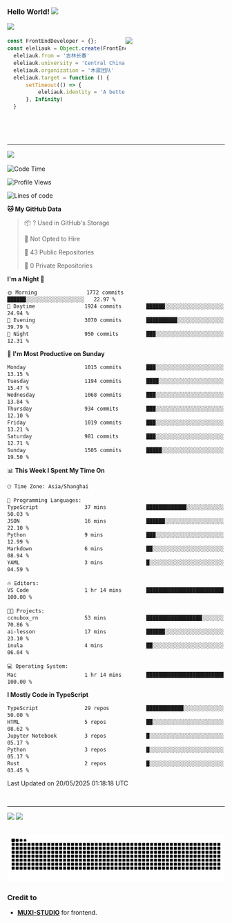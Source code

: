 ### Hello World!  <img src="https://github.com/sciencepal/sciencepal/blob/master/assets/Hi.gif" width="29px">
  ![](https://komarev.com/ghpvc/?username=eleliauk&label=Profile%20Visits&color=blue&style=for-the-badge)
</em></p>
<img align='right' src="https://media.giphy.com/media/M9gbBd9nbDrOTu1Mqx/giphy.gif" width="230">
```js
const FrontEndDeveloper = {};
const eleliauk = Object.create(FrontEndDeveloper)
  eleliauk.from = '吉林长春'
  eleliauk.university = 'Central China Normal University'
  eleliauk.organization = '木犀团队'
  eleliauk.target = function () {
      setTimeout(() => {
          eleliauk.identity = 'A better front-end engineer'
      }, Infinity)
  }
```
<br/>
<br/>
<br/>

---

[![](https://img.shields.io/endpoint?url=https://awards.antv.vision/eleliauk-g2-contributor.json)](https://github.com/antvis/g2)

<!--START_SECTION:waka-->
![Code Time](http://img.shields.io/badge/Code%20Time-761%20hrs-blue)

![Profile Views](http://img.shields.io/badge/Profile%20Views-8-blue)

![Lines of code](https://img.shields.io/badge/From%20Hello%20World%20I%27ve%20Written-10.7%20million%20lines%20of%20code-blue)

**🐱 My GitHub Data** 

> 📦 ? Used in GitHub's Storage 
 > 
> 🚫 Not Opted to Hire
 > 
> 📜 43 Public Repositories 
 > 
> 🔑 0 Private Repositories 
 > 
**I'm a Night 🦉** 

```text
🌞 Morning                1772 commits        ██████░░░░░░░░░░░░░░░░░░░   22.97 % 
🌆 Daytime                1924 commits        ██████░░░░░░░░░░░░░░░░░░░   24.94 % 
🌃 Evening                3070 commits        ██████████░░░░░░░░░░░░░░░   39.79 % 
🌙 Night                  950 commits         ███░░░░░░░░░░░░░░░░░░░░░░   12.31 % 
```
📅 **I'm Most Productive on Sunday** 

```text
Monday                   1015 commits        ███░░░░░░░░░░░░░░░░░░░░░░   13.15 % 
Tuesday                  1194 commits        ████░░░░░░░░░░░░░░░░░░░░░   15.47 % 
Wednesday                1068 commits        ███░░░░░░░░░░░░░░░░░░░░░░   13.84 % 
Thursday                 934 commits         ███░░░░░░░░░░░░░░░░░░░░░░   12.10 % 
Friday                   1019 commits        ███░░░░░░░░░░░░░░░░░░░░░░   13.21 % 
Saturday                 981 commits         ███░░░░░░░░░░░░░░░░░░░░░░   12.71 % 
Sunday                   1505 commits        █████░░░░░░░░░░░░░░░░░░░░   19.50 % 
```


📊 **This Week I Spent My Time On** 

```text
🕑︎ Time Zone: Asia/Shanghai

💬 Programming Languages: 
TypeScript               37 mins             █████████████░░░░░░░░░░░░   50.03 % 
JSON                     16 mins             ██████░░░░░░░░░░░░░░░░░░░   22.10 % 
Python                   9 mins              ███░░░░░░░░░░░░░░░░░░░░░░   12.99 % 
Markdown                 6 mins              ██░░░░░░░░░░░░░░░░░░░░░░░   08.94 % 
YAML                     3 mins              █░░░░░░░░░░░░░░░░░░░░░░░░   04.59 % 

🔥 Editors: 
VS Code                  1 hr 14 mins        █████████████████████████   100.00 % 

🐱‍💻 Projects: 
ccnubox_rn               53 mins             ██████████████████░░░░░░░   70.86 % 
ai-lesson                17 mins             ██████░░░░░░░░░░░░░░░░░░░   23.10 % 
inula                    4 mins              ██░░░░░░░░░░░░░░░░░░░░░░░   06.04 % 

💻 Operating System: 
Mac                      1 hr 14 mins        █████████████████████████   100.00 % 
```

**I Mostly Code in TypeScript** 

```text
TypeScript               29 repos            ████████████░░░░░░░░░░░░░   50.00 % 
HTML                     5 repos             ██░░░░░░░░░░░░░░░░░░░░░░░   08.62 % 
Jupyter Notebook         3 repos             █░░░░░░░░░░░░░░░░░░░░░░░░   05.17 % 
Python                   3 repos             █░░░░░░░░░░░░░░░░░░░░░░░░   05.17 % 
Rust                     2 repos             █░░░░░░░░░░░░░░░░░░░░░░░░   03.45 % 
```




 Last Updated on 20/05/2025 01:18:18 UTC
<!--END_SECTION:waka-->
<br/>

---
<div>
  <img width="40%" src="https://github-readme-stats.vercel.app/api/top-langs/?username=eleliauk&layout=compact">
  <img width="49%" src="https://github-readme-stats.vercel.app/api?username=eleliauk&show_icons=true&include_all_commits=true"/>
</div>

<br/>

![snake](https://github.com/eleliauk/eleliauk/blob/output/github-contribution-grid-snake.svg)

<!-- Credit -->
### Credit to 
- [**MUXI-STUDIO**](https://muxi-tech.xyz/) for frontend. 

<!---
eleliauk/eleliauk is a ✨ special ✨ repository because its `README.md` (this file) appears on your GitHub profile.
You can click the Preview link to take a look at your changes.
--->

